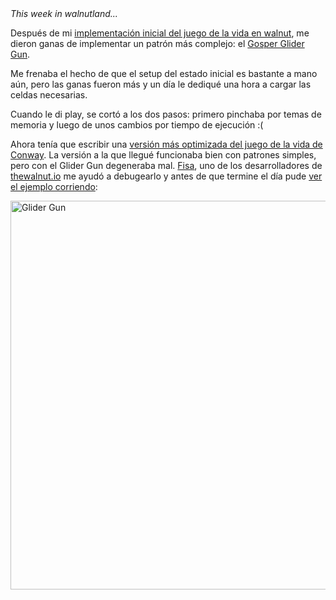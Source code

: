 <html><body><em>This week in walnutland...</em>



Después de mi <a href="http://www.juanjoconti.com.ar/2015/07/19/primera-experiencia-con-thewalnut-io/">implementación inicial del juego de la vida en walnut</a>, me dieron ganas de implementar un patrón más complejo: el <a href="http://Gosper%20Glider%20Gun" target="_blank">Gosper Glider Gun</a>.



Me frenaba el hecho de que el setup del estado inicial es bastante a mano aún, pero las ganas fueron más y un día le dediqué una hora a cargar las celdas necesarias.



Cuando le di play, se cortó a los dos pasos: primero pinchaba por temas de memoria y luego de unos cambios por tiempo de ejecución :(



Ahora tenía que escribir una <a href="https://thewalnut.io/simulations/edit_agent/368/" target="_blank">versión más optimizada del juego de la vida de Conway</a>. La versión a la que llegué funcionaba bien con patrones simples, pero con el Glider Gun degeneraba mal. <a href="https://twitter.com/fisadev" target="_blank">Fisa</a>, uno de los desarrolladores de <a href="https://thewalnut.io/" target="_blank">thewalnut.io</a> me ayudó a debugearlo y antes de que termine el día pude <a href="https://thewalnut.io/visualizer/visualize/3579/969/" target="_blank">ver el ejemplo corriendo</a>:



<a href="/wp-content/uploads/2015/07/glider-gun1.gif"><img class="aligncenter size-full wp-image-5385" src="/wp-content/uploads/2015/07/glider-gun1.gif" alt="Glider Gun" width="622" height="622"></a></body></html>
